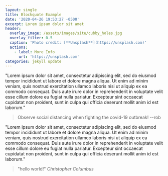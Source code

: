 ```yaml
---
layout: single
title: Blockquote Example
date: '2020-04-26 19:53:27 -0500'
excerpt: Lorem ipsum dolor sit amet
header:
  overlay_image: /assets/images/site/cubby_holes.jpg
  overlay_filter: 0.5
  caption: 'Photo credit: [**Unsplash**](https://unsplash.com)'
  actions:
    - label: More Info
      url: 'https://unsplash.com'
categories: jekyll update
---
```


"Lorem ipsum dolor sit amet, consectetur adipiscing elit, sed do eiusmod tempor incididunt ut labore et dolore magna aliqua. Ut enim ad minim veniam, quis nostrud exercitation ullamco laboris nisi ut aliquip ex ea commodo consequat. Duis aute irure dolor in reprehenderit in voluptate velit esse cillum dolore eu fugiat nulla pariatur. Excepteur sint occaecat cupidatat non proident, sunt in culpa qui officia deserunt mollit anim id est laborum."

> Observe social distancing when fighting the covid-19 outbreak! --rob

"Lorem ipsum dolor sit amet, consectetur adipiscing elit, sed do eiusmod tempor incididunt ut labore et dolore magna aliqua. Ut enim ad minim veniam, quis nostrud exercitation ullamco laboris nisi ut aliquip ex ea commodo consequat. Duis aute irure dolor in reprehenderit in voluptate velit esse cillum dolore eu fugiat nulla pariatur. Excepteur sint occaecat cupidatat non proident, sunt in culpa qui officia deserunt mollit anim id est laborum."

<blockquote class="myquote">
"hello world!"
<cite>Christopher Columbus</cite>
</blockquote>
